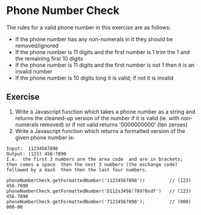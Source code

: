 # Phone Number Check

The rules for a valid phone number in this exercise are as follows:

- If the phone number has any non-numerals in it they should be removed/ignored
- If the phone number is 11 digits and the first number is 1 trim the 1 and the remaining first 10 digits
- If the phone number is 11 digits and the first number is not 1 then it is an invalid number
- If the phone number is 10 digits long it is valid; if not it is invalid

## Exercise

1. Write a Javascript function which takes a phone number as a string and returns the cleaned-up version of the number if it is valid (ie. with non-numerals removed) or if not valid returns '0000000000' (ten zeroes)
2. Write a Javascript function which returns a formatted version of the given phone number ie:

```plain
Input:  11234567890
Output: (123) 456-7890
I.e.  the first 3 numbers are the area code  and are in brackets;
then comes a space  then the next 3 numbers (the exchange code)
followed by a dash  then then the last four numbers.
```

```
phoneNumberCheck.getFormattedNumber('11234567890'))         // (123) 456-7890
phoneNumberCheck.getFormattedNumber('D112s3456!789?0sdf')   // (123) 456-7890
phoneNumberCheck.getFormattedNumber('71234567890');         // (000) 000-00
```